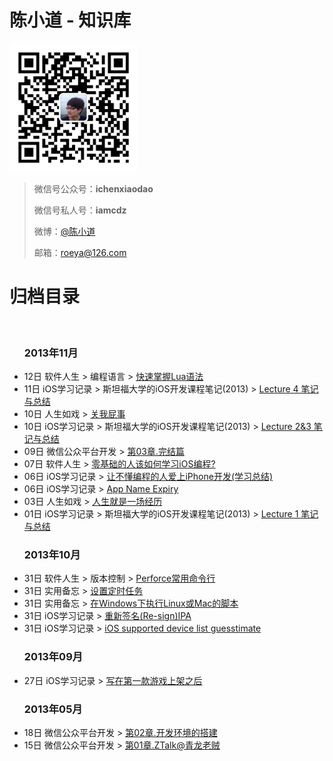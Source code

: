 陈小道 - 知识库
============
<img src="/resources/figure/about/ichenxiaodao.jpg" width="205" height="205" alt="陈小道微信公众号二维码"/>
<blockquote>
	<p>微信号公众号：<b>ichenxiaodao</b></p>
	<p>微信号私人号：<b>iamcdz</b></p>
	<p>微博：<a target="_blank" href="http://weibo.com/ichenxiaodao">@陈小道</a></p>  
	<p>邮箱：<a href="mailto:roeya@126.com">roeya@126.com</a></p>
</blockquote>

<h1>归档目录</h1>
</br>

<ul>
<h3>2013年11月</h3>
<li>12日 软件人生 > 编程语言 > <a target="_blank" href="http://ichenxiaodao.github.io/?p=data/software-lift/programming-language/lua-syntax.html">快速掌握Lua语法</a></li>
<li>11日 iOS学习记录 > 斯坦福大学的iOS开发课程笔记(2013) > <a target="_blank" href="http://ichenxiaodao.github.io/?p=data/iOS-Dev/stanford-iOS-2013/Lecture4.html">Lecture 4 笔记与总结</a></li>
<li>10日 人生如戏 > <a target="_blank" href="http://ichenxiaodao.github.io/?p=data/life-is-like-a-play/i-do-not-care.html">关我屁事</a></li>
<li>10日 iOS学习记录 > 斯坦福大学的iOS开发课程笔记(2013) > <a target="_blank" href="http://ichenxiaodao.github.io/?p=data/iOS-Dev/stanford-iOS-2013/Lecture2-3.html">Lecture 2&3 笔记与总结</a></li>
<li>09日 微信公众平台开发 > <a target="_blank" href="http://ichenxiaodao.github.io/?p=data/weixin-course/chapter03.html">第03章.完结篇</a></li>
<li>07日 软件人生 > <a target="_blank" href="http://ichenxiaodao.github.io/?p=data/software-lift/zero-based-how-to-learn-iOS.html">零基础的人该如何学习iOS编程?</a></li>
<li>06日 iOS学习记录 > <a target="_blank" href="http://ichenxiaodao.github.io/?p=data/iOS-Dev/let-you-love-iphone-dev.html">让不懂编程的人爱上iPhone开发(学习总结)</a></li>
<li>06日 iOS学习记录 > <a target="_blank" href="http://ichenxiaodao.github.io/?p=data/iOS-Dev/app-name-expiry.html">App Name Expiry</a></li>
<li>03日 人生如戏 > <a target="_blank" href="http://ichenxiaodao.github.io/?p=data/life-is-like-a-play/life-is-an-experience.html">人生就是一场经历</a></li>
<li>01日 iOS学习记录 > 斯坦福大学的iOS开发课程笔记(2013) > <a target="_blank" href="http://ichenxiaodao.github.io/?p=data/iOS-Dev/stanford-iOS-2013/Lecture1.html">Lecture 1 笔记与总结</a></li>
<h3>2013年10月</h3>
<li>31日 软件人生 > 版本控制 > <a target="_blank" href="http://ichenxiaodao.github.io/?p=data/software-lift/version-control/perforce-command-line.html">Perforce常用命令行</a></li>
<li>31日 实用备忘 > <a target="_blank" href="http://ichenxiaodao.github.io/?p=data/practical/task-schedule.html">设置定时任务</a></li>
<li>31日 实用备忘 > <a target="_blank" href="http://ichenxiaodao.github.io/?p=data/practical/in-windows-run-linux-script.html">在Windows下执行Linux或Mac的脚本</a></li>
<li>31日 iOS学习记录 > <a target="_blank" href="http://ichenxiaodao.github.io/?p=data/iOS-Dev/resign-ipa.html">重新签名(Re-sign)IPA</a></li>
<li>31日 iOS学习记录 > <a target="_blank" href="http://ichenxiaodao.github.io/?p=data/iOS-Dev/ios-supported-device-list-guesstimate.html">iOS supported device list guesstimate</a></li>
<h3>2013年09月</h3>
<li>27日 iOS学习记录 > <a target="_blank" href="http://ichenxiaodao.github.io/?p=data/iOS-Dev/the-first-iOS-game.html">写在第一款游戏上架之后</a></li>
<h3>2013年05月</h3>
<li>18日 微信公众平台开发 > <a target="_blank" href="http://ichenxiaodao.github.io/?p=data/weixin-course/chapter02.html">第02章.开发环境的搭建</a></li>
<li>15日 微信公众平台开发 > <a target="_blank" href="http://ichenxiaodao.github.io/?p=data/weixin-course/chapter01.html">第01章.ZTalk@青龙老贼</a></li>


</ul>

